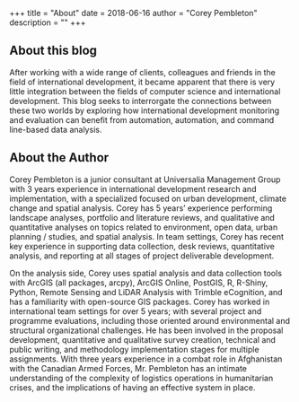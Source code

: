 +++
title = "About"
date = 2018-06-16
author = "Corey Pembleton"
description = ""
+++

## About this blog

After working with a wide range of clients, colleagues and friends in the field of international development, it became apparent that there is very little integration between the fields of computer science and international development. This blog seeks to interrorgate the connections between these two worlds by exploring how international development monitoring and evaluation can benefit from automation, automation, and command line-based data analysis. 

## About the Author

Corey Pembleton is a junior consultant at Universalia Management Group with 3 years experience in international development research and implementation, with a specialized focused on urban development, climate change and spatial analysis. Corey has 5 years’ experience performing landscape analyses, portfolio and literature reviews, and qualitative and quantitative analyses on topics related to environment, open data, urban planning / studies, and spatial analysis. In team settings, Corey has recent key experience in supporting data collection, desk reviews, quantitative analysis, and reporting at all stages of project deliverable development.  
  
On the analysis side, Corey uses spatial analysis and data collection tools with ArcGIS (all packages, arcpy), ArcGIS Online, PostGIS, R, R-Shiny, Python, Remote Sensing and LiDAR Analysis with Trimble eCognition, and has a familiarity with open-source GIS packages. Corey has worked in international team settings for over 5 years; with several project and programme evaluations, including those oriented around environmental and structural organizational challenges. He has been involved in the proposal development, quantitative and qualitative survey creation, technical and public writing, and methodology implementation stages for multiple assignments. With three years experience in a combat role in Afghanistan with the Canadian Armed Forces, Mr. Pembleton has an intimate understanding of the complexity of logistics operations in humanitarian crises, and the implications of having an effective system in place.